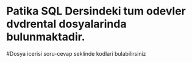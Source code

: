 # Patika SQL Dersindeki tum odevler dvdrental dosyalarinda bulunmaktadir.

#Dosya icerisi soru-cevap seklinde kodlari bulabilirsiniz
